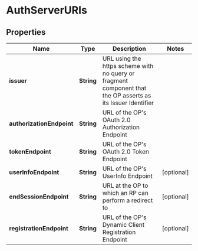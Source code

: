 # AuthServerURIs

## Properties
Name | Type | Description | Notes
------------ | ------------- | ------------- | -------------
**issuer** | **String** | URL using the https scheme with no query or fragment component that the OP asserts as its Issuer Identifier | 
**authorizationEndpoint** | **String** | URL of the OP&#x27;s OAuth 2.0 Authorization Endpoint | 
**tokenEndpoint** | **String** | URL of the OP&#x27;s OAuth 2.0 Token Endpoint | 
**userInfoEndpoint** | **String** | URL of the OP&#x27;s UserInfo Endpoint |  [optional]
**endSessionEndpoint** | **String** | URL at the OP to which an RP can perform a redirect to |  [optional]
**registrationEndpoint** | **String** | URL of the OP&#x27;s Dynamic Client Registration Endpoint |  [optional]
